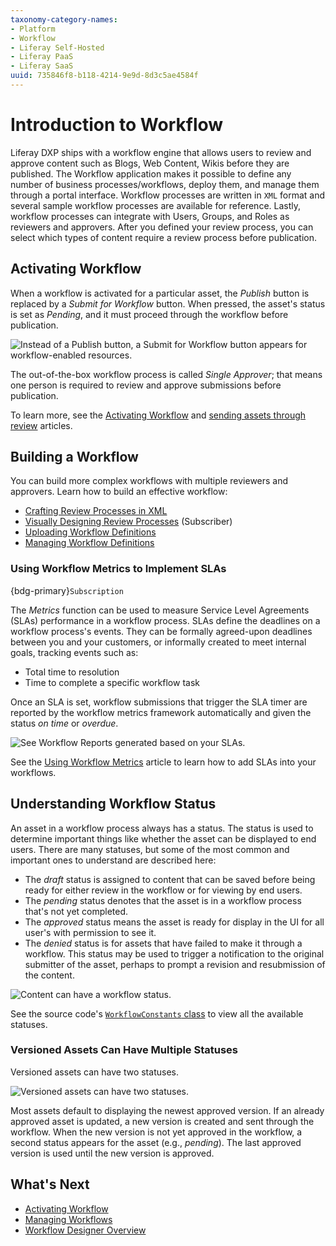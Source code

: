 ```yaml
---
taxonomy-category-names:
- Platform
- Workflow
- Liferay Self-Hosted
- Liferay PaaS
- Liferay SaaS
uuid: 735846f8-b118-4214-9e9d-8d3c5ae4584f
---
```

# Introduction to Workflow

Liferay DXP ships with a workflow engine that allows users to review and approve content such as Blogs, Web Content, Wikis before they are published. The Workflow application makes it possible to define any number of business processes/workflows, deploy them, and manage them through a portal interface. Workflow processes are written in `XML` format and several sample workflow processes are available for reference. Lastly, workflow processes can integrate with Users, Groups, and Roles as reviewers and approvers. After you defined your review process, you can select which types of content require a review process before publication.

## Activating Workflow

When a workflow is activated for a particular asset, the *Publish* button is replaced by a *Submit for Workflow* button. When pressed, the asset's status is set as *Pending*, and it must proceed through the workflow before publication.

![Instead of a Publish button, a Submit for Workflow button appears for workflow-enabled resources.](./introduction-to-workflow/images/01.png)

The out-of-the-box workflow process is called *Single Approver*; that means one person is required to review and approve submissions before publication.

To learn more, see the [Activating Workflow](./using-workflows/activating-workflow.md) and [sending assets through review](./using-workflows/reviewing-assets.md) articles.

## Building a Workflow

You can build more complex workflows with multiple reviewers and approvers. Learn how to build an effective workflow:

- [Crafting Review Processes in XML](./developer-guide/crafting-xml-workflow-definitions.md)
- [Visually Designing Review Processes](./designing-and-managing-workflows/workflow-designer/workflow-designer-overview.md) (Subscriber)
- [Uploading Workflow Definitions](./designing-and-managing-workflows/managing-workflows.md#uploading-a-new-workflow-definitions)
- [Managing Workflow Definitions](./designing-and-managing-workflows/managing-workflows.md)

### Using Workflow Metrics to Implement SLAs

{bdg-primary}`Subscription`

The *Metrics* function can be used to measure Service Level Agreements (SLAs) performance in a workflow process. SLAs define the deadlines on a workflow process's events. They can be formally agreed-upon deadlines between you and your customers, or informally created to meet internal goals, tracking events such as:

- Total time to resolution
- Time to complete a specific workflow task

Once an SLA is set, workflow submissions that trigger the SLA timer are reported by the workflow metrics framework automatically and given the status *on time* or *overdue*.

![See Workflow Reports generated based on your SLAs.](./introduction-to-workflow/images/02.png)

See the [Using Workflow Metrics](./using-workflows/using-workflow-metrics.md) article to learn how to add SLAs into your workflows.

## Understanding Workflow Status

An asset in a workflow process always has a status. The status is used to determine important things like whether the asset can be displayed to end users. There are many statuses, but some of the most common and important ones to understand are described here:

- The *draft* status is assigned to content that can be saved before being ready for either review in the workflow or for viewing by end users.
- The *pending* status denotes that the asset is in a workflow process that's not yet completed.
- The *approved* status means the asset is ready for display in the UI for all user's with permission to see it.
- The *denied* status is for assets that have failed to make it through a workflow. This status may be used to trigger a notification to the original submitter of the asset, perhaps to prompt a revision and resubmission of the content.

![Content can have a workflow status.](./introduction-to-workflow/images/03.png)

See the source code's [`WorkflowConstants` class](https://github.com/liferay/liferay-portal/blob/[$LIFERAY_LEARN_PORTAL_GIT_TAG$]/portal-kernel/src/com/liferay/portal/kernel/workflow/WorkflowConstants.java) to view all the available statuses.

### Versioned Assets Can Have Multiple Statuses

Versioned assets can have two statuses.

![Versioned assets can have two statuses.](./introduction-to-workflow/images/04.png)

Most assets default to displaying the newest approved version. If an already approved asset is updated, a new version is created and sent through the workflow. When the new version is not yet approved in the workflow, a second status appears for the asset (e.g., *pending*). The last approved version is used until the new version is approved.

## What's Next

- [Activating Workflow](./using-workflows/activating-workflow.md)
- [Managing Workflows](./designing-and-managing-workflows/managing-workflows.md)
- [Workflow Designer Overview](./designing-and-managing-workflows/workflow-designer/workflow-designer-overview.md)